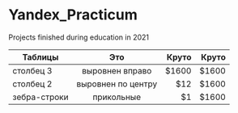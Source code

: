 # Yandex_Practicum
Projects finished during education in 2021

| Таблицы       | Это                | Круто |  Круто |
| ------------- |:------------------:| ---:|  ----:|
| столбец 3     | выровнен вправо    | $1600 | $1600 |
| столбец 2     | выровнен по центру |   $12 | $1600 |
| зебра-строки  | прикольные         |    $1 | $1600 |
